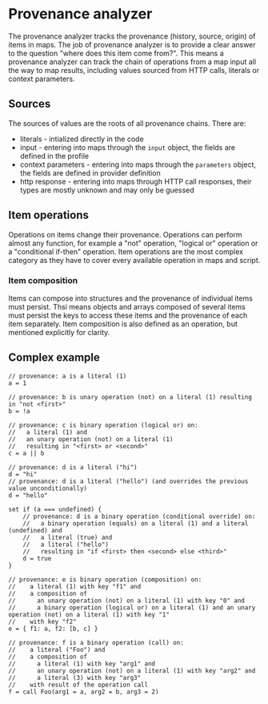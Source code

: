 # Provenance analyzer

The provenance analyzer tracks the provenance (history, source, origin) of items in maps. The job of provenance analyzer is to provide a clear answer to the question "where does this item come from?". This means a provenance analyzer can track the chain of operations from a map input all the way to map results, including values sourced from HTTP calls, literals or context parameters.

## Sources

The sources of values are the roots of all provenance chains. There are:

- literals - intialized directly in the code
- input - entering into maps through the `input` object, the fields are defined in the profile
- context parameters - entering into maps through the `parameters` object, the fields are defined in provider definition
- http response - entering into maps through HTTP call responses, their types are mostly unknown and may only be guessed

## Item operations

Operations on items change their provenance. Operations can perform almost any function, for example a "not" operation, "logical or" operation or a "conditional if-then" operation. Item operations are the most complex category as they have to cover every available operation in maps and script.

### Item composition

Items can compose into structures and the provenance of individual items must persist. Thsi means objects and arrays composed of several items must persist the keys to access these items and the provenance of each item separately. Item composition is also defined as an operation, but mentioned explicitly for clarity.

## Complex example

```
// provenance: a is a literal (1)
a = 1

// provenance: b is unary operation (not) on a literal (1) resulting in "not <first>"
b = !a

// provenance: c is binary operation (logical or) on:
//   a literal (1) and
//   an unary operation (not) on a literal (1)
//   resulting in "<first> or <second>"
c = a || b

// provenance: d is a literal ("hi")
d = "hi"
// provenance: d is a literal ("hello") (and overrides the previous value unconditionally)
d = "hello"

set if (a === undefined) {
	// provenance: d is a binary operation (conditional override) on:
	//   a binary operation (equals) on a literal (1) and a literal (undefined) and
	//   a literal (true) and
	//   a literal ("hello")
	//   resulting in "if <first> then <second> else <third>"
	d = true
}

// provenance: e is binary operation (composition) on:
//    a literal (1) with key "f1" and
//    a composition of
//      an unary operation (not) on a literal (1) with key "0" and
//      a binary operation (logical or) on a literal (1) and an unary operation (not) on a literal (1) with key "1"
//    with key "f2"
e = { f1: a, f2: [b, c] }

// provenance: f is a binary operation (call) on:
//    a literal ("Foo") and
//    a composition of
//      a literal (1) with key "arg1" and
//      an unary operation (not) on a literal (1) with key "arg2" and
//      a literal (3) with key "arg3"
//    with result of the operation call
f = call Foo(arg1 = a, arg2 = b, arg3 = 2)
```
